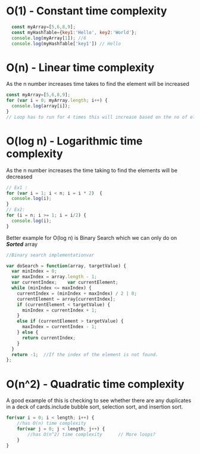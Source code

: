 # O(1) - Constant time complexity
```javascript
  const myArray=[5,6,8,9];
  const myHashTable={key1:'Hello', key2:'World'};
  console.log(myArray[1]); //6
  console.log(myHashTable['key1']) // Hello
```
# O(n) - Linear time complexity
As the n number increases time takes to find the element will be increased
```javascript
const myArray=[5,6,8,9];
for (var i = 0; myArray.length; i++) {  
  console.log(array[i]);
}
// Loop has to run for 4 times this will increase based on the no of elements
```

# O(log n) - Logarithmic time complexity
As the n number increases the time taking to find the elements will be decreased

```javascript
// Ex1 :
for (var i = 1; i < n; i = i * 2)  {
  console.log(i);
}
// Ex2:
for (i = n; i >= 1; i = i/2) {
  console.log(i);
}
```
Better example for O(log n) is Binary Search which we can only do on ***Sorted*** array
```javascript
//Binary search implementationvar 

var doSearch = function(array, targetValue) {    
  var minIndex = 0;    
  var maxIndex = array.length - 1;    
  var currentIndex;    var currentElement;        
  while (minIndex <= maxIndex) {        
    currentIndex = (minIndex + maxIndex) / 2 | 0;        
    currentElement = array[currentIndex];        
    if (currentElement < targetValue) {            
      minIndex = currentIndex + 1;        
    } 
    else if (currentElement > targetValue) {            
      maxIndex = currentIndex - 1;        
    } else {            
      return currentIndex;        
    }    
  }    
  return -1;  //If the index of the element is not found.
};
```
# O(n^2) - Quadratic time complexity
 A good example of this is checking to see whether there are any duplicates in a deck of cards.include bubble sort, selection sort, and insertion sort.
```javascript
for(var i = 0; i < length; i++) {     
    //has O(n) time complexity    
    for(var j = 0; j < length; j++) { 
        //has O(n^2) time complexity      // More loops?
    }
}
```
